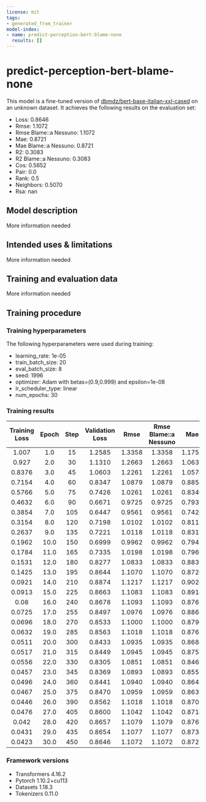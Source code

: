 ```yaml
---
license: mit
tags:
- generated_from_trainer
model-index:
- name: predict-perception-bert-blame-none
  results: []
---
```


<!-- This model card has been generated automatically according to the information the Trainer had access to. You
should probably proofread and complete it, then remove this comment. -->

# predict-perception-bert-blame-none

This model is a fine-tuned version of [dbmdz/bert-base-italian-xxl-cased](https://huggingface.co/dbmdz/bert-base-italian-xxl-cased) on an unknown dataset.
It achieves the following results on the evaluation set:
- Loss: 0.8646
- Rmse: 1.1072
- Rmse Blame::a Nessuno: 1.1072
- Mae: 0.8721
- Mae Blame::a Nessuno: 0.8721
- R2: 0.3083
- R2 Blame::a Nessuno: 0.3083
- Cos: 0.5652
- Pair: 0.0
- Rank: 0.5
- Neighbors: 0.5070
- Rsa: nan

## Model description

More information needed

## Intended uses & limitations

More information needed

## Training and evaluation data

More information needed

## Training procedure

### Training hyperparameters

The following hyperparameters were used during training:
- learning_rate: 1e-05
- train_batch_size: 20
- eval_batch_size: 8
- seed: 1996
- optimizer: Adam with betas=(0.9,0.999) and epsilon=1e-08
- lr_scheduler_type: linear
- num_epochs: 30

### Training results

| Training Loss | Epoch | Step | Validation Loss | Rmse   | Rmse Blame::a Nessuno | Mae    | Mae Blame::a Nessuno | R2      | R2 Blame::a Nessuno | Cos     | Pair | Rank | Neighbors | Rsa |
|:-------------:|:-----:|:----:|:---------------:|:------:|:---------------------:|:------:|:--------------------:|:-------:|:-------------------:|:-------:|:----:|:----:|:---------:|:---:|
| 1.007         | 1.0   | 15   | 1.2585          | 1.3358 | 1.3358                | 1.1752 | 1.1752               | -0.0068 | -0.0068             | -0.0435 | 0.0  | 0.5  | 0.2970    | nan |
| 0.927         | 2.0   | 30   | 1.1310          | 1.2663 | 1.2663                | 1.0633 | 1.0633               | 0.0952  | 0.0952              | 0.4783  | 0.0  | 0.5  | 0.4012    | nan |
| 0.8376        | 3.0   | 45   | 1.0603          | 1.2261 | 1.2261                | 1.0574 | 1.0574               | 0.1518  | 0.1518              | 0.1304  | 0.0  | 0.5  | 0.2970    | nan |
| 0.7154        | 4.0   | 60   | 0.8347          | 1.0879 | 1.0879                | 0.8854 | 0.8854               | 0.3323  | 0.3323              | 0.6522  | 0.0  | 0.5  | 0.5209    | nan |
| 0.5766        | 5.0   | 75   | 0.7426          | 1.0261 | 1.0261                | 0.8340 | 0.8340               | 0.4059  | 0.4059              | 0.6522  | 0.0  | 0.5  | 0.5209    | nan |
| 0.4632        | 6.0   | 90   | 0.6671          | 0.9725 | 0.9725                | 0.7932 | 0.7932               | 0.4663  | 0.4663              | 0.6522  | 0.0  | 0.5  | 0.5209    | nan |
| 0.3854        | 7.0   | 105  | 0.6447          | 0.9561 | 0.9561                | 0.7424 | 0.7424               | 0.4842  | 0.4842              | 0.6522  | 0.0  | 0.5  | 0.4307    | nan |
| 0.3154        | 8.0   | 120  | 0.7198          | 1.0102 | 1.0102                | 0.8113 | 0.8113               | 0.4241  | 0.4241              | 0.6522  | 0.0  | 0.5  | 0.4307    | nan |
| 0.2637        | 9.0   | 135  | 0.7221          | 1.0118 | 1.0118                | 0.8319 | 0.8319               | 0.4223  | 0.4223              | 0.5652  | 0.0  | 0.5  | 0.4150    | nan |
| 0.1962        | 10.0  | 150  | 0.6999          | 0.9962 | 0.9962                | 0.7945 | 0.7945               | 0.4401  | 0.4401              | 0.4783  | 0.0  | 0.5  | 0.4056    | nan |
| 0.1784        | 11.0  | 165  | 0.7335          | 1.0198 | 1.0198                | 0.7969 | 0.7969               | 0.4132  | 0.4132              | 0.5652  | 0.0  | 0.5  | 0.4150    | nan |
| 0.1531        | 12.0  | 180  | 0.8277          | 1.0833 | 1.0833                | 0.8839 | 0.8839               | 0.3378  | 0.3378              | 0.4783  | 0.0  | 0.5  | 0.4440    | nan |
| 0.1425        | 13.0  | 195  | 0.8644          | 1.1070 | 1.1070                | 0.8726 | 0.8726               | 0.3085  | 0.3085              | 0.5652  | 0.0  | 0.5  | 0.5070    | nan |
| 0.0921        | 14.0  | 210  | 0.8874          | 1.1217 | 1.1217                | 0.9024 | 0.9024               | 0.2900  | 0.2900              | 0.4783  | 0.0  | 0.5  | 0.4440    | nan |
| 0.0913        | 15.0  | 225  | 0.8663          | 1.1083 | 1.1083                | 0.8914 | 0.8914               | 0.3070  | 0.3070              | 0.5652  | 0.0  | 0.5  | 0.5070    | nan |
| 0.08          | 16.0  | 240  | 0.8678          | 1.1093 | 1.1093                | 0.8762 | 0.8762               | 0.3057  | 0.3057              | 0.6522  | 0.0  | 0.5  | 0.5931    | nan |
| 0.0725        | 17.0  | 255  | 0.8497          | 1.0976 | 1.0976                | 0.8868 | 0.8868               | 0.3202  | 0.3202              | 0.4783  | 0.0  | 0.5  | 0.4440    | nan |
| 0.0696        | 18.0  | 270  | 0.8533          | 1.1000 | 1.1000                | 0.8796 | 0.8796               | 0.3173  | 0.3173              | 0.5652  | 0.0  | 0.5  | 0.5070    | nan |
| 0.0632        | 19.0  | 285  | 0.8563          | 1.1018 | 1.1018                | 0.8768 | 0.8768               | 0.3150  | 0.3150              | 0.5652  | 0.0  | 0.5  | 0.5070    | nan |
| 0.0511        | 20.0  | 300  | 0.8433          | 1.0935 | 1.0935                | 0.8684 | 0.8684               | 0.3254  | 0.3254              | 0.5652  | 0.0  | 0.5  | 0.5070    | nan |
| 0.0517        | 21.0  | 315  | 0.8449          | 1.0945 | 1.0945                | 0.8758 | 0.8758               | 0.3240  | 0.3240              | 0.4783  | 0.0  | 0.5  | 0.4440    | nan |
| 0.0556        | 22.0  | 330  | 0.8305          | 1.0851 | 1.0851                | 0.8469 | 0.8469               | 0.3356  | 0.3356              | 0.5652  | 0.0  | 0.5  | 0.5070    | nan |
| 0.0457        | 23.0  | 345  | 0.8369          | 1.0893 | 1.0893                | 0.8555 | 0.8555               | 0.3305  | 0.3305              | 0.5652  | 0.0  | 0.5  | 0.5070    | nan |
| 0.0496        | 24.0  | 360  | 0.8441          | 1.0940 | 1.0940                | 0.8648 | 0.8648               | 0.3247  | 0.3247              | 0.5652  | 0.0  | 0.5  | 0.5070    | nan |
| 0.0467        | 25.0  | 375  | 0.8470          | 1.0959 | 1.0959                | 0.8633 | 0.8633               | 0.3224  | 0.3224              | 0.5652  | 0.0  | 0.5  | 0.5070    | nan |
| 0.0446        | 26.0  | 390  | 0.8562          | 1.1018 | 1.1018                | 0.8708 | 0.8708               | 0.3151  | 0.3151              | 0.4783  | 0.0  | 0.5  | 0.4440    | nan |
| 0.0476        | 27.0  | 405  | 0.8600          | 1.1042 | 1.1042                | 0.8714 | 0.8714               | 0.3120  | 0.3120              | 0.5652  | 0.0  | 0.5  | 0.5070    | nan |
| 0.042         | 28.0  | 420  | 0.8657          | 1.1079 | 1.1079                | 0.8763 | 0.8763               | 0.3074  | 0.3074              | 0.4783  | 0.0  | 0.5  | 0.4440    | nan |
| 0.0431        | 29.0  | 435  | 0.8654          | 1.1077 | 1.1077                | 0.8734 | 0.8734               | 0.3077  | 0.3077              | 0.5652  | 0.0  | 0.5  | 0.5070    | nan |
| 0.0423        | 30.0  | 450  | 0.8646          | 1.1072 | 1.1072                | 0.8721 | 0.8721               | 0.3083  | 0.3083              | 0.5652  | 0.0  | 0.5  | 0.5070    | nan |


### Framework versions

- Transformers 4.16.2
- Pytorch 1.10.2+cu113
- Datasets 1.18.3
- Tokenizers 0.11.0

